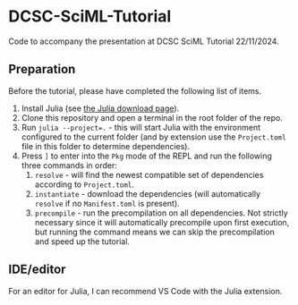 # DCSC-SciML-Tutorial
Code to accompany the presentation at DCSC SciML Tutorial 22/11/2024.


## Preparation
Before the tutorial, please have completed the following list of items. 

1. Install Julia (see [the Julia download page](https://julialang.org/downloads/)).
2. Clone this repository and open a terminal in the root folder of the repo.
3. Run `julia --project=.` - this will start Julia with the environment configured
   to the current folder (and by extension use the `Project.toml` file in this folder
   to determine dependencies).
4. Press `]` to enter into the `Pkg` mode of the REPL and run the following three commands in order:
   1. `resolve` - will find the newest compatible set of dependencies according to `Project.toml`.
   2. `instantiate` - download the dependencies (will automatically `resolve` if no `Manifest.toml` is present).
   3. `precompile` - run the precompilation on all dependencies. Not strictly necessary since it will automatically precompile upon first execution, but running the command means we can skip the precompilation and speed up the tutorial.


## IDE/editor
For an editor for Julia, I can recommend VS Code with the Julia extension.

